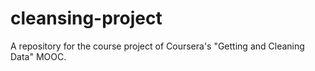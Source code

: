 cleansing-project
=================

A repository for the course project of Coursera's "Getting and Cleaning Data" MOOC.
